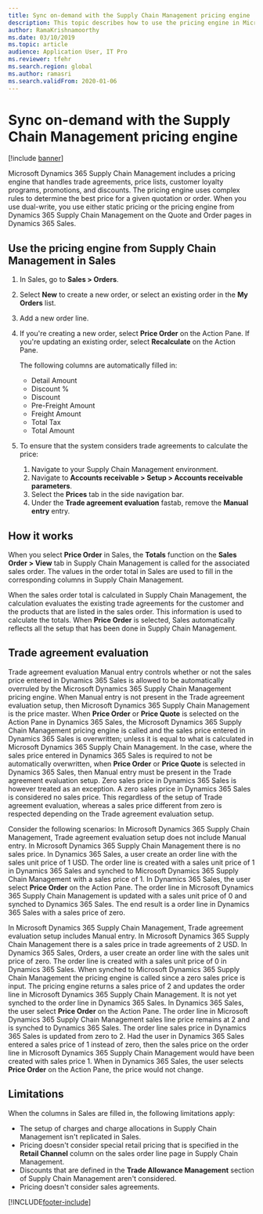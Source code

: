 ```yaml
---
title: Sync on-demand with the Supply Chain Management pricing engine
description: This topic describes how to use the pricing engine in Microsoft Dynamics 365 Supply Chain Management from Dynamics 365 Sales.
author: RamaKrishnamoorthy
ms.date: 03/10/2019
ms.topic: article
audience: Application User, IT Pro
ms.reviewer: tfehr
ms.search.region: global
ms.author: ramasri
ms.search.validFrom: 2020-01-06
---
```


# Sync on-demand with the Supply Chain Management pricing engine

[!include [banner](../../includes/banner.md)]



Microsoft Dynamics 365 Supply Chain Management includes a pricing engine that handles trade agreements, price lists, customer loyalty programs, promotions, and discounts. The pricing engine uses complex rules to determine the best price for a given quotation or order. When you use dual-write, you use either static pricing or the pricing engine from Dynamics 365 Supply Chain Management on the Quote and Order pages in Dynamics 365 Sales.

## Use the pricing engine from Supply Chain Management in Sales

1. In Sales, go to **Sales \> Orders**.
2. Select **New** to create a new order, or select an existing order in the **My Orders** list.
3. Add a new order line.
4. If you're creating a new order, select **Price Order** on the Action Pane. If you're updating an existing order, select **Recalculate** on the Action Pane.

    The following columns are automatically filled in:

    + Detail Amount
    + Discount %
    + Discount
    + Pre-Freight Amount
    + Freight Amount
    + Total Tax
    + Total Amount
    
5. To ensure that the system considers trade agreements to calculate the price:
    1. Navigate to your Supply Chain Management environment.
    2. Navigate to **Accounts receivable \> Setup \> Accounts receivable parameters**.
    3. Select the **Prices** tab in the side navigation bar.
    4. Under the **Trade agreement evaluation** fastab, remove the **Manual entry** entry.

## How it works

When you select **Price Order** in Sales, the **Totals** function on the **Sales Order \> View** tab in Supply Chain Management is called for the associated sales order. The values in the order total in Sales are used to fill in the corresponding columns in Supply Chain Management.

When the sales order total is calculated in Supply Chain Management, the calculation evaluates the existing trade agreements for the customer and the products that are listed in the sales order. This information is used to calculate the totals. When **Price Order** is selected, Sales automatically reflects all the setup that has been done in Supply Chain Management.

## Trade agreement evaluation

Trade agreement evaluation Manual entry controls whether or not the sales price  entered in Dynamics 365 Sales is allowed to be automatically overruled by the Microsoft Dynamics 365 Supply Chain Management pricing engine. When Manual entry is not present in the Trade agreement evaluation setup, then Microsoft Dynamics 365 Supply Chain Management is the price master. When **Price Order** or **Price Quote** is selected on the Action Pane in Dynamics 365 Sales,  the Microsoft Dynamics 365 Supply Chain Management pricing engine is called and the sales price entered in Dynamics 365 Sales is overwritten; unless it is equal to what is calculated in Microsoft Dynamics 365 Supply Chain Management. In the case, where the sales price entered in Dynamics 365 Sales is required to not be automatically overwritten, when **Price Order** or **Price Quote** is selected in Dynamics 365 Sales, then Manual entry must be present in the Trade agreement evaluation setup. Zero sales price in Dynamics 365 Sales is however treated as an exception. A zero sales price in Dynamics 365 Sales is considered no sales price. This regardless of the setup of Trade agreement evaluation, whereas a sales price different from zero is respected depending on the Trade agreement evaluation setup. 

Consider the following scenarios: 
In Microsoft Dynamics 365 Supply Chain Management, Trade agreement evaluation setup does not include Manual entry. In Microsoft Dynamics 365 Supply Chain Management there is no sales price.
In Dynamics 365 Sales, a user create an order line with the sales unit price of 1 USD. 
The order line is created with a sales unit price of 1 in Dynamics 365 Sales and synched to Microsoft Dynamics 365 Supply Chain Management with a sales price of 1.
In Dynamics 365 Sales, the user select **Price Order** on the Action Pane. 
The order line in Microsoft Dynamics 365 Supply Chain Management is updated with a sales unit price of 0 and synched to Dynamics 365 Sales. The end result is a order line in Dynamics 365 Sales with a sales price of zero. 

In Microsoft Dynamics 365 Supply Chain Management, Trade agreement evaluation setup includes Manual entry. In Microsoft Dynamics 365 Supply Chain Management there is a sales price in trade agreements of 2 USD.
In Dynamics 365 Sales, Orders, a user create an order line with the sales unit price of zero. 
The order line is created with a sales unit price of 0 in Dynamics 365 Sales. When synched to Microsoft Dynamics 365 Supply Chain Management the pricing engine is called since a zero sales price is input. The pricing engine returns a sales price of 2 and updates the order line in Microsoft Dynamics 365 Supply Chain Management. It is not yet synched to the order line in Dynamics 365 Sales.
In Dynamics 365 Sales, the user select **Price Order** on the Action Pane. 
The order line in Microsoft Dynamics 365 Supply Chain Management sales line price remains at 2 and is synched to Dynamics 365 Sales. The order line sales price in Dynamics 365 Sales is updated from zero to 2. 
Had the user in Dynamics 365 Sales entered a sales price of 1 instead of zero, then the sales price on the order line in Microsoft Dynamics 365 Supply Chain Management would have been created with sales price 1. When in Dynamics 365 Sales, the user selects **Price Order** on the Action Pane, the price would not change. 

## Limitations

When the columns in Sales are filled in, the following limitations apply:

+ The setup of charges and charge allocations in Supply Chain Management isn't replicated in Sales.
+ Pricing doesn't consider special retail pricing that is specified in the **Retail Channel** column on the sales order line page in Supply Chain Management.
+ Discounts that are defined in the **Trade Allowance Management** section of Supply Chain Management aren't considered.
+ Pricing doesn't consider sales agreements.


[!INCLUDE[footer-include](../../../../includes/footer-banner.md)]
